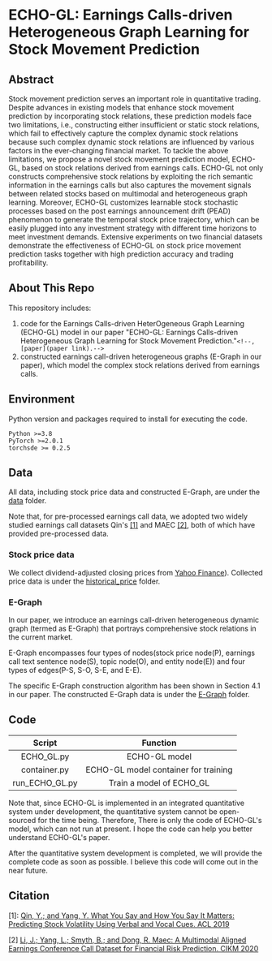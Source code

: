 # ECHO-GL: Earnings Calls-driven Heterogeneous Graph Learning for Stock Movement Prediction

<!-- Abstract        -->

## Abstract

Stock movement prediction serves an important role in quantitative trading. Despite advances in existing models that enhance stock movement prediction by incorporating stock relations, these prediction models face two limitations, i.e., constructing either insufficient or static stock relations, which fail to effectively capture the complex dynamic stock relations because such complex dynamic stock relations are influenced by various factors in the ever-changing financial market. To tackle the above limitations, we propose a novel stock movement prediction model, ECHO-GL, based on stock relations derived from earnings calls. ECHO-GL not only constructs comprehensive stock relations by exploiting the rich semantic information in the earnings calls but also captures the movement signals between related stocks based on multimodal and heterogeneous graph learning. Moreover, ECHO-GL customizes learnable stock stochastic processes based on the post earnings announcement drift (PEAD) phenomenon to generate the temporal stock price trajectory, which can be easily plugged into any investment strategy with different time horizons to meet investment demands. Extensive experiments on two financial datasets demonstrate the effectiveness of ECHO-GL on stock price movement prediction tasks together with high prediction accuracy and trading profitability.

<!-- About this Repo  -->

## About This Repo

<!-- TODO:  xxx: data folder
            paper link -->

This repository includes:

1. code for the Earnings Calls-driven HeterOgeneous Graph Learning (ECHO-GL) model in our paper "ECHO-GL: Earnings Calls-driven Heterogeneous Graph Learning for Stock Movement Prediction."`<!--, [paper](paper link).-->`
2. constructed earnings call-driven heterogeneous graphs (E-Graph in our paper), which model the complex stock relations derived from earnings calls.

<!--
ECHO-GL to deeply model the complex stock relations in an earnings call-driven heterogeneous dynamic graph (termed as E-Graph) for better predicting stock movements.
-->

<!-- Environment        -->

## Environment

<!-- TODO: 环境要求 -->

Python version and packages required to install for executing the code.

```
Python >=3.8
PyTorch >=2.0.1
torchsde >= 0.2.5
```

<!-- Data Introduction -->

## Data

All data, including stock price data and constructed E-Graph, are under the [data](https://github.com/pupu0302/ECHOGL/tree/main/data) folder.

Note that, for pre-processed earnings call data, we adopted two widely studied earnings call datasets Qin's [[1]](https://aclanthology.org/P19-1038.pdf) and MAEC [[2]](https://dl.acm.org/doi/pdf/10.1145/3340531.3412879), both of which have provided pre-processed data.

### Stock price data

We collect dividend-adjusted closing prices from [Yahoo Finance](https://aclanthology.org/P19-1038.pdf)). Collected price data is under the [historical_price](https://github.com/pupu0302/ECHOGL/tree/main/data/historical_price) folder.

<!-- All data, including Sequential Data, Industry Relation, and Wiki Relation, are under the data folder. 
We use Qin's and MAEC as raw data

Processed data: xxx is the dataset used to conducted experiments in our paper. -->

<!-- ### Relation Data
The original industry relation and Wiki relation data used for E-Graph construction are under the [relation]() folder. -->

### E-Graph

In our paper, we introduce an earnings call-driven heterogeneous dynamic graph (termed as E-Graph) that portrays comprehensive stock relations in the current market.

E-Graph encompasses four types of nodes(stock price node(P), earnings call text sentence node(S), topic node(O), and entity node(E)) and four types of edges(P-S, S-O, S-E, and E-E).

The specific E-Graph construction algorithm has been shown in Section 4.1 in our paper.
The constructed E-Graph data is under the [E-Graph]() folder.

<!-- To get the relation data, run the following command:
```python
# TODO
# 参考写法：tar zxvf relation.tar.gz
``` -->

<!-- Code Introduction  -->

## Code

|     Script     |               Function               |
| :------------: | :----------------------------------: |
|   ECHO_GL.py   |            ECHO-GL model            |
|  container.py  | ECHO-GL model container for training |
| run_ECHO_GL.py |       Train a model of ECHO_GL       |

Note that, since ECHO-GL is implemented in an integrated quantitative system under development, the quantitative system cannot be open-sourced for the time being. Therefore, There is only the code of ECHO-GL's model, which can not run at present. I hope the code can help you better understand ECHO-GL's paper.

After the quantitative system development is completed, we will provide the complete code as soon as possible. I believe this code will come out in the near future.

<!--### Training
<!-- ### Pre-processing
### Training -->

<!-- Pre-processing 和 training 的写法↓  https://github.com/fulifeng/Temporal_Relational_Stock_Ranking/blob/master/README.md?plain=1 -->

<!-- | Script | Function |
| :-----------: | :-----------: |
| rank_lstm.py | Train a model of Rank_LSTM |
| relation_rank_lstm.py | Train a model of Relational Stock Ranking | -->

<!--### Training

| run_egraph.py | Train a model of ECHO-GL |
-->

<!-- Run Command   
## Run
To repeat the experiment, download the Qin's and MAEC earnings call dataset, and extract the file into the data folder.
### Qin's
```python
python experiments/run_egraph.py --data_name qin
```
### MAEC
```python
python experiments/run_egraph.py --data_name maec
```
     -->

<!--
参考：https://github.com/fulifeng/Temporal_Relational_Stock_Ranking/blob/master/README.md?plain=1
### NASDAQ
```
python relation_rank_lstm.py -rn wikidata -l 16 -u 64 -a 0.1
```

### NYSE
```
python relation_rank_lstm.py -m NYSE -l 8 -u 32 -a 10 -e NYSE_rank_lstm_seq-8_unit-32_0.csv.npy
```

to enable gpu acceleration, add the flag of:
```
-g 1
```
!>




<!-- Citation    
## Citation
If you use the code, please kindly cite the following paper: 
```
# TODO: publish 之后
```   -->

<!-- References           -->

## Citation

[1]: [Qin, Y.; and Yang, Y. What You Say and How You Say It Matters: Predicting Stock Volatility Using Verbal and Vocal Cues. ACL 2019](https://aclanthology.org/P19-1038.pdf)

[2] [Li, J.; Yang, L.; Smyth, B.; and Dong, R. Maec: A
Multimodal Aligned Earnings Conference Call Dataset for
Financial Risk Prediction. CIKM 2020](https://dl.acm.org/doi/pdf/10.1145/3340531.3412879)

<!-- Contact   
## Contact
<mengpuliu@zju.edu.cn>
 -->
